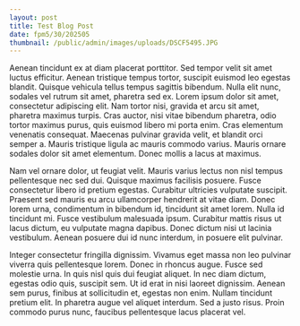 ```yaml
---
layout: post
title: Test Blog Post
date: fpm5/30/202505
thumbnail: /public/admin/images/uploads/DSCF5495.JPG
---
```

Aenean tincidunt ex at diam placerat porttitor. Sed tempor velit sit amet luctus efficitur. Aenean tristique tempus tortor, suscipit euismod leo egestas blandit. Quisque vehicula tellus tempus sagittis bibendum. Nulla elit nunc, sodales vel rutrum sit amet, pharetra sed ex. Lorem ipsum dolor sit amet, consectetur adipiscing elit. Nam tortor nisi, gravida et arcu sit amet, pharetra maximus turpis. Cras auctor, nisi vitae bibendum pharetra, odio tortor maximus purus, quis euismod libero mi porta enim. Cras elementum venenatis consequat. Maecenas pulvinar gravida velit, et blandit orci semper a. Mauris tristique ligula ac mauris commodo varius. Mauris ornare sodales dolor sit amet elementum. Donec mollis a lacus at maximus.

Nam vel ornare dolor, ut feugiat velit. Mauris varius lectus non nisl tempus pellentesque nec sed dui. Quisque maximus facilisis posuere. Fusce consectetur libero id pretium egestas. Curabitur ultricies vulputate suscipit. Praesent sed mauris eu arcu ullamcorper hendrerit at vitae diam. Donec lorem urna, condimentum in bibendum id, tincidunt sit amet lorem. Nulla id tincidunt mi. Fusce vestibulum malesuada ipsum. Curabitur mattis risus ut lacus dictum, eu vulputate magna dapibus. Donec dictum nisi ut lacinia vestibulum. Aenean posuere dui id nunc interdum, in posuere elit pulvinar.

Integer consectetur fringilla dignissim. Vivamus eget massa non leo pulvinar viverra quis pellentesque lorem. Donec in rhoncus augue. Fusce sed molestie urna. In quis nisl quis dui feugiat aliquet. In nec diam dictum, egestas odio quis, suscipit sem. Ut id erat in nisi laoreet dignissim. Aenean sem purus, finibus at sollicitudin et, egestas non enim. Nullam tincidunt pretium elit. In pharetra augue vel aliquet interdum. Sed a justo risus. Proin commodo purus nunc, faucibus pellentesque lacus placerat vel.
